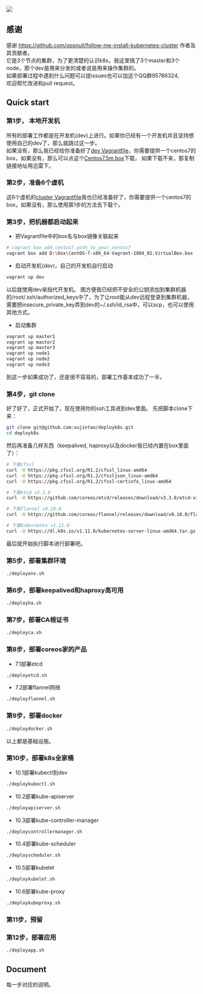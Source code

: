 ![](https://github.com/xujintao/deployk8s/blob/master/deployk8s.jpg)

## 感谢
感谢 https://github.com/opsnull/follow-me-install-kubernetes-cluster 作者及其贡献者。  
它是3个节点的集群，为了更清楚的认识k8s，我这里搞了3个master和3个node，那个dev是用来分发的或者说是用来操作集群的。  
如果部署过程中遇到什么问题可以提issues也可以加这个QQ群95786324,  
欢迎帮忙改进和pull request。

## Quick start
### 第1步， 本地开发机  
所有的部署工作都是在开发机(dev)上进行。如果你已经有一个开发机并且坚持想使用自己的dev了，那么就跳过这一步。  
如果没有，那么我已经给你准备好了[dev Vagrantfile](https://github.com/xujintao/deployk8s/blob/master/Vagrantfile)，你需要提供一个centos7的box，如果没有，那么可以点这个[Centos7.5m box](https://vagrantcloud.com/centos/boxes/7/versions/1804.02/providers/virtualbox.box)下载，  如果下载不来，那复制链接地址用迅雷下。

### 第2步，准备6个虚机  
这6个虚机的[cluster Vagrantfile](https://github.com/xujintao/deployk8s/blob/master/vagrant-cluster/Vagrantfile)我也已经准备好了，你需要提供一个centos7的box，如果没有，那么使用第1步的方法去下载个。

### 第3步，把机器都启动起来  
* 把Vagrantfile中的box名与box镜像关联起来
```sh
# vagrant box add centos7 path_to_your_centos7
vagrant box add D:\Box\CentOS-7-x86_64-Vagrant-1804_02.VirtualBox.box
```
* 启动开发机(dev)，自己的开发机自行启动  
```sh
vagrant up dev
```
以后就使用dev来指代开发机。
图方便我已经把不安全的公钥添加到集群机器的/root/.ssh/authorized_keys中了，为了让root能从dev远程登录到集群机器，需要把insecure_private_key弄到dev的~/.ssh/id_rsa中，可以scp，也可以使用其他方式。

* 启动集群  
```sh
vagrant up master1
vagrant up master2
vagrant up master3
vagrant up node1
vagrant up node2
vagrant up node3
```
到这一步如果成功了，还是很不容易的，部署工作基本成功了一半。

### 第4步，git clone  
好了好了，正式开始了，现在使用你的ssh工具进到dev里面。
先把脚本clone下来：
```sh
git clone git@github.com:xujintao/deployk8s.git
cd deployk8s
```
然后再准备几样东西（keepalived, haproxy以及docker我已经内置在box里面了）：
```sh
# 下载cfssl
curl -O https://pkg.cfssl.org/R1.2/cfssl_linux-amd64
curl -O https://pkg.cfssl.org/R1.2/cfssljson_linux-amd64
curl -O https://pkg.cfssl.org/R1.2/cfssl-certinfo_linux-amd64

# 下载etcd v3.3.8
curl -O https://github.com/coreos/etcd/releases/download/v3.3.8/etcd-v3.3.8-linux-amd64.tar.gz

# 下载flannel v0.10.0
curl -O https://github.com/coreos/flannel/releases/download/v0.10.0/flannel-v0.10.0-linux-amd64.tar.gz

# 下载kubernetes v1.11.0
curl -O https://dl.k8s.io/v1.11.0/kubernetes-server-linux-amd64.tar.gz
```
最后就开始执行脚本进行部署吧。

### 第5步，部署集群环境  
```sh
./deployenv.sh
```

### 第6步，部署keepalived和haproxy高可用  
```sh
./deployha.sh
```

### 第7步，部署CA根证书  
```sh
./deployca.sh
```

### 第8步，部署coreos家的产品
* 7.1部署etcd  
```sh
./deployetcd.sh
```

* 7.2部署flannel网络  
```sh
./deployflannel.sh
```

### 第9步，部署docker  
```sh
./deploydocker.sh
```
以上都是基础设施。

### 第10步，部署k8s全家桶  
* 10.1部署kubectl到dev  
```sh
./deploykubectl.sh
```

* 10.2部署kube-apiserver  
```sh
./deployapiserver.sh
```

* 10.3部署kube-controller-manager  
```sh
./deploycontrollermanager.sh
```

* 10.4部署kube-scheduler  
```sh
./deployscheduler.sh
```

* 10.5部署kubelet  
```sh
./deploykubelet.sh
```

* 10.6部署kube-proxy  
```sh
./deploykubeproxy.sh
```

### 第11步，预留  

### 第12步，部署应用  
```sh
./deployapp.sh
```

## Document
每一步对应的说明。


